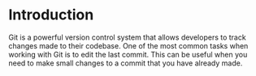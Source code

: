 # Introduction

Git is a powerful version control system that allows developers to track changes made to their codebase. One of the most common tasks when working with Git is to edit the last commit. This can be useful when you need to make small changes to a commit that you have already made.
